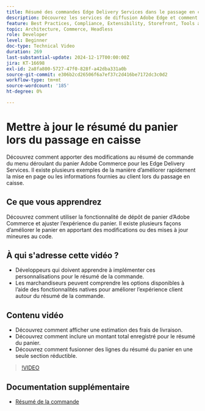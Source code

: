 ```yaml
---
title: Résumé des commandes Edge Delivery Services dans le passage en caisse
description: Découvrez les services de diffusion Adobe Edge et comment mettre à jour la section de résumé de commande du menu déroulant Commerce lors du passage en caisse.
feature: Best Practices, Compliance, Extensibility, Storefront, Tools and External Services
topic: Architecture, Commerce, Headless
role: Developer
level: Beginner
doc-type: Technical Video
duration: 269
last-substantial-update: 2024-12-17T00:00:00Z
jira: KT-16698
exl-id: 2a8fa800-5727-47f0-828f-a42dba331a0b
source-git-commit: e306b2cd26506f6a7ef37c2d416be7172dc3c0d2
workflow-type: tm+mt
source-wordcount: '185'
ht-degree: 0%

---
```


# Mettre à jour le résumé du panier lors du passage en caisse

Découvrez comment apporter des modifications au résumé de commande du menu déroulant du panier Adobe Commerce pour les Edge Delivery Services.  Il existe plusieurs exemples de la manière d’améliorer rapidement la mise en page ou les informations fournies au client lors du passage en caisse.

## Ce que vous apprendrez

Découvrez comment utiliser la fonctionnalité de dépôt de panier d’Adobe Commerce et ajuster l’expérience du panier.  Il existe plusieurs façons d’améliorer le panier en apportant des modifications ou des mises à jour mineures au code.

## À qui s&#39;adresse cette vidéo ?

* Développeurs qui doivent apprendre à implémenter ces personnalisations pour le résumé de la commande.
* Les marchandiseurs peuvent comprendre les options disponibles à l’aide des fonctionnalités natives pour améliorer l’expérience client autour du résumé de la commande.

## Contenu vidéo

* Découvrez comment afficher une estimation des frais de livraison.
* Découvrez comment inclure un montant total enregistré pour le résumé du panier.
* Découvrez comment fusionner des lignes du résumé du panier en une seule section réductible.

>[!VIDEO](https://video.tv.adobe.com/v/3441185?learn=on)

## Documentation supplémentaire

* [Résumé de la commande](https://experienceleague.adobe.com/developer/commerce/storefront/dropins/cart/tutorials/order-summary-lines/?lang=fr)
